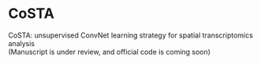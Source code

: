 # CoSTA
CoSTA: unsupervised ConvNet learning strategy for spatial transcriptomics analysis\
(Manuscript is under review, and official code is coming soon)
